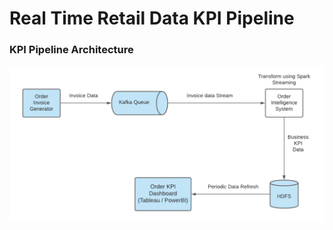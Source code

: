 # Real Time Retail Data KPI Pipeline

### KPI Pipeline Architecture

![KPI Pipeline Architecture](https://github.com/santosh-gs/real-time-retail-kpi-pipeline/blob/main/images/kpi_pipeline_architecture.png?raw=true)